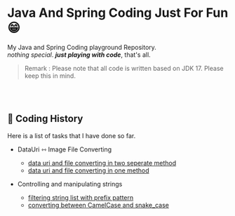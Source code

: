 # Java And Spring Coding Just For Fun 😁

My Java and Spring Coding playground Repository.<br>
_nothing special_. **_just playing with code_**, that's all.

>Remark : Please note that all code is written based on JDK 17. Please keep this in mind.

<br><br>

## 🧭 Coding History 

Here is a list of tasks that I have done so far.

- DataUri ⇿ Image File Converting
  - [data uri and file converting in two seperate method](src/test/java/coding/toast/bread/data_uri/DataUriTest.java)
  - [data uri and file converting in one method](src/test/java/coding/toast/bread/data_uri/DataUriAndFileConvertingTest.java)


- Controlling and manipulating strings
  - [filtering string list with prefix pattern](src/test/java/coding/toast/bread/string_control/FilteringStringListTest.java) 
  - [converting between CamelCase and snake_case](src/test/java/coding/toast/bread/string_control/CamelCaseSnakeCaseExchangeTest.java)
<br>

